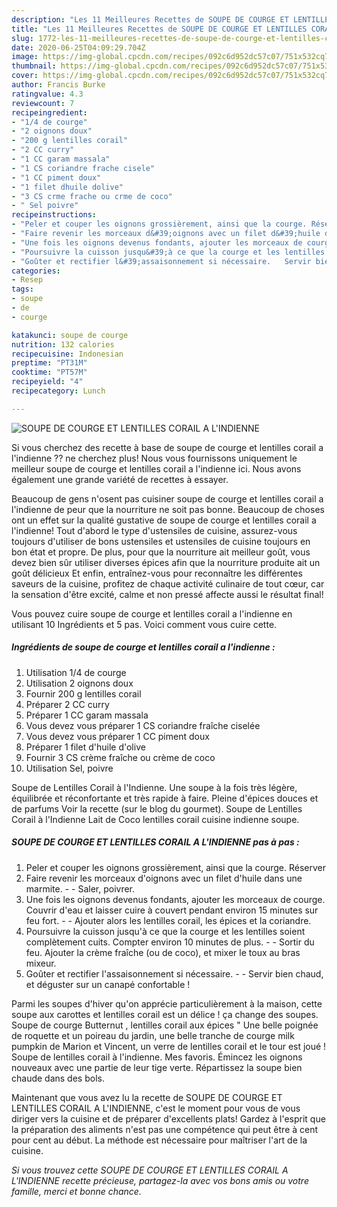 ```yaml
---
description: "Les 11 Meilleures Recettes de SOUPE DE COURGE ET LENTILLES CORAIL A L&amp;#39;INDIENNE"
title: "Les 11 Meilleures Recettes de SOUPE DE COURGE ET LENTILLES CORAIL A L&amp;#39;INDIENNE"
slug: 1772-les-11-meilleures-recettes-de-soupe-de-courge-et-lentilles-corail-a-l-and-39-indienne
date: 2020-06-25T04:09:29.704Z
image: https://img-global.cpcdn.com/recipes/092c6d952dc57c07/751x532cq70/soupe-de-courge-et-lentilles-corail-a-lindienne-photo-principale-de-la-recette.jpg
thumbnail: https://img-global.cpcdn.com/recipes/092c6d952dc57c07/751x532cq70/soupe-de-courge-et-lentilles-corail-a-lindienne-photo-principale-de-la-recette.jpg
cover: https://img-global.cpcdn.com/recipes/092c6d952dc57c07/751x532cq70/soupe-de-courge-et-lentilles-corail-a-lindienne-photo-principale-de-la-recette.jpg
author: Francis Burke
ratingvalue: 4.3
reviewcount: 7
recipeingredient:
- "1/4 de courge"
- "2 oignons doux"
- "200 g lentilles corail"
- "2 CC curry"
- "1 CC garam massala"
- "1 CS coriandre frache cisele"
- "1 CC piment doux"
- "1 filet dhuile dolive"
- "3 CS crme frache ou crme de coco"
- " Sel poivre"
recipeinstructions:
- "Peler et couper les oignons grossièrement, ainsi que la courge. Réserver"
- "Faire revenir les morceaux d&#39;oignons avec un filet d&#39;huile dans une marmite.  Saler, poivrer."
- "Une fois les oignons devenus fondants, ajouter les morceaux de courge. Couvrir d&#39;eau et laisser cuire à couvert pendant environ 15 minutes sur feu fort.  Ajouter alors les lentilles corail, les épices et la coriandre."
- "Poursuivre la cuisson jusqu&#39;à ce que la courge et les lentilles soient complètement cuits. Compter environ 10 minutes de plus.  Sortir du feu. Ajouter la crème fraîche (ou de coco), et mixer le toux au bras mixeur."
- "Goûter et rectifier l&#39;assaisonnement si nécessaire.   Servir bien chaud, et déguster sur un canapé confortable !"
categories:
- Resep
tags:
- soupe
- de
- courge

katakunci: soupe de courge 
nutrition: 132 calories
recipecuisine: Indonesian
preptime: "PT31M"
cooktime: "PT57M"
recipeyield: "4"
recipecategory: Lunch

---
```



![SOUPE DE COURGE ET LENTILLES CORAIL A L&#39;INDIENNE](https://img-global.cpcdn.com/recipes/092c6d952dc57c07/751x532cq70/soupe-de-courge-et-lentilles-corail-a-lindienne-photo-principale-de-la-recette.jpg)

Si vous cherchez des recette à base de soupe de courge et lentilles corail a l&#39;indienne ?? ne cherchez plus! Nous vous fournissons uniquement le meilleur soupe de courge et lentilles corail a l&#39;indienne ici. Nous avons également une grande variété de recettes à essayer.

Beaucoup de gens n'osent pas cuisiner soupe de courge et lentilles corail a l&#39;indienne de peur que la nourriture ne soit pas bonne. Beaucoup de choses ont un effet sur la qualité gustative de soupe de courge et lentilles corail a l&#39;indienne! Tout d'abord le type d'ustensiles de cuisine, assurez-vous toujours d'utiliser de bons ustensiles et ustensiles de cuisine toujours en bon état et propre. De plus, pour que la nourriture ait meilleur goût, vous devez bien sûr utiliser diverses épices afin que la nourriture produite ait un goût délicieux Et enfin, entraînez-vous pour reconnaître les différentes saveurs de la cuisine, profitez de chaque activité culinaire de tout cœur, car la sensation d'être excité, calme et non pressé affecte aussi le résultat final!

<!--inarticleads1-->

Vous pouvez cuire soupe de courge et lentilles corail a l&#39;indienne en utilisant 10 Ingrédients et 5 pas. Voici comment vous cuire cette.

##### Ingrédients de soupe de courge et lentilles corail a l&#39;indienne :

1. Utilisation 1/4 de courge
1. Utilisation 2 oignons doux
1. Fournir 200 g lentilles corail
1. Préparer 2 CC curry
1. Préparer 1 CC garam massala
1. Vous devez vous préparer 1 CS coriandre fraîche ciselée
1. Vous devez vous préparer 1 CC piment doux
1. Préparer 1 filet d&#39;huile d&#39;olive
1. Fournir 3 CS crème fraîche ou crème de coco
1. Utilisation  Sel, poivre


Soupe de Lentilles Corail à l&#39;Indienne. Une soupe à la fois très légère, équilibrée et réconfortante et très rapide à faire. Pleine d&#39;épices douces et de parfums Voir la recette (sur le blog du gourmet). Soupe de Lentilles Corail à l&#39;Indienne Lait de Coco lentilles corail cuisine indienne soupe. 

<!--inarticleads2-->

##### SOUPE DE COURGE ET LENTILLES CORAIL A L&#39;INDIENNE pas à pas :

1. Peler et couper les oignons grossièrement, ainsi que la courge. Réserver
1. Faire revenir les morceaux d&#39;oignons avec un filet d&#39;huile dans une marmite. -  - Saler, poivrer.
1. Une fois les oignons devenus fondants, ajouter les morceaux de courge. Couvrir d&#39;eau et laisser cuire à couvert pendant environ 15 minutes sur feu fort. -  - Ajouter alors les lentilles corail, les épices et la coriandre.
1. Poursuivre la cuisson jusqu&#39;à ce que la courge et les lentilles soient complètement cuits. Compter environ 10 minutes de plus. -  - Sortir du feu. Ajouter la crème fraîche (ou de coco), et mixer le toux au bras mixeur.
1. Goûter et rectifier l&#39;assaisonnement si nécessaire.  -  - Servir bien chaud, et déguster sur un canapé confortable !


Parmi les soupes d&#39;hiver qu&#39;on apprécie particulièrement à la maison, cette soupe aux carottes et lentilles corail est un délice ! ça change des soupes. Soupe de courge Butternut , lentilles corail aux épices &#34; Une belle poignée de roquette et un poireau du jardin, une belle tranche de courge milk pumpkin de Marion et Vincent, un verre de lentilles corail et le tour est joué ! Soupe de lentilles corail à l&#39;indienne. Mes favoris. Émincez les oignons nouveaux avec une partie de leur tige verte. Répartissez la soupe bien chaude dans des bols. 

<!--inarticleads1-->

<p>
Maintenant que vous avez lu la recette de SOUPE DE COURGE ET LENTILLES CORAIL A L&#39;INDIENNE, c'est le moment pour vous de vous diriger vers la cuisine et de préparer d'excellents plats! Gardez à l'esprit que la préparation des aliments n'est pas une compétence qui peut être à cent pour cent au début. La méthode est nécessaire pour maîtriser l'art de la cuisine.
</p>

<p>
<i>Si vous trouvez cette SOUPE DE COURGE ET LENTILLES CORAIL A L&#39;INDIENNE recette précieuse, partagez-la avec vos bons amis ou votre famille, merci et bonne chance.</i>
</p>
